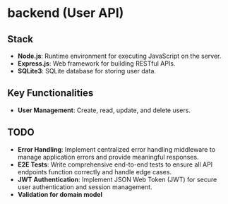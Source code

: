 # backend (User API)

## Stack
- **Node.js**: Runtime environment for executing JavaScript on the server.
- **Express.js**: Web framework for building RESTful APIs.
- **SQLite3**: SQLite database for storing user data.

## Key Functionalities
- **User Management**: Create, read, update, and delete users.

## TODO
- **Error Handling**: Implement centralized error handling middleware to manage application errors and provide meaningful responses.
- **E2E Tests**: Write comprehensive end-to-end tests to ensure all API endpoints function correctly and handle edge cases.
- **JWT Authentication**: Implement JSON Web Token (JWT) for secure user authentication and session management.
- **Validation for domain model**
